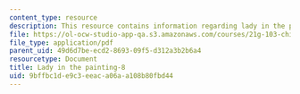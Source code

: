 ```yaml
---
content_type: resource
description: This resource contains information regarding lady in the painting.
file: https://ol-ocw-studio-app-qa.s3.amazonaws.com/courses/21g-103-chinese-iii-regular-fall-2003/9bffbc1de9c3eeaca06aa108b80fbd44_MIT21G_103F03_painting8.pdf
file_type: application/pdf
parent_uid: 49d6d7be-ecd2-8693-09f5-d312a3b2b6a4
resourcetype: Document
title: Lady in the painting-8
uid: 9bffbc1d-e9c3-eeac-a06a-a108b80fbd44
---
```

